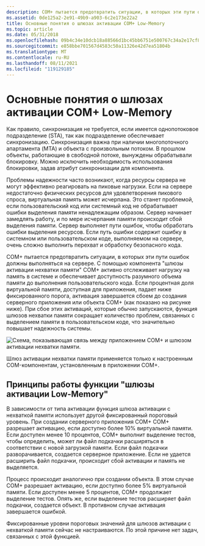 ```yaml
---
description: COM+ пытается предотвратить ситуации, в которых эти пути ошибок должны выполняться на сервере.
ms.assetid: 0de125a2-2e91-49b9-a903-6c2e173e22a2
title: Основные понятия о шлюзах активации COM+ Low-Memory
ms.topic: article
ms.date: 05/31/2018
ms.openlocfilehash: 09b4c34e10dcb18a88566d1bc45bb6751e500767c34a2e17cf8cdf12f0f1930c
ms.sourcegitcommit: e858bbe701567d4583c50a11326e42d7ea51804b
ms.translationtype: MT
ms.contentlocale: ru-RU
ms.lasthandoff: 08/11/2021
ms.locfileid: "119129185"
---
```

# <a name="com-low-memory-activation-gates-concepts"></a>Основные понятия о шлюзах активации COM+ Low-Memory

Как правило, синхронизация не требуется, если имеется однопотоковое подразделение (STA), так как подразделение обеспечивает синхронизацию. Синхронизация важна при наличии многопоточного апартамента (MTA) и объекта с произвольным потоком. В прошлом объекты, работающие в свободной потоке, вынуждены обрабатывали блокировку. Можно исключить необходимость использования блокировки, задав атрибут синхронизации для компонента.

Проблемы надежности часто возникают, когда ресурсы сервера не могут эффективно реагировать на пиковые нагрузки. Если на сервере недостаточно физических ресурсов для удовлетворения пикового спроса, виртуальная память может исчерпана. Это станет проблемой, если пользовательский код или системный код не обрабатывает ошибки выделения памяти ненадлежащим образом. Сервер начинает замедлять работу, и по мере исчерпания памяти происходит сбой выделения памяти. Сервер выполняет пути ошибок, чтобы обработать ошибки выделения ресурсов. Если путь ошибки содержит ошибку в системном или пользовательском коде, выполняемом на сервере, очень сложно выполнить перехват и обработку безопасного кода.

COM+ пытается предотвратить ситуации, в которых эти пути ошибок должны выполняться на сервере. С помощью компонента "шлюзы активации нехватки памяти" COM+ активно отслеживает нагрузку на память в системе и обеспечивает доступность разумного объема памяти до выполнения пользовательского кода. Если процентная доля виртуальной памяти, доступная для приложения, падает ниже фиксированного порога, активация завершается сбоем до создания серверного приложения или объекта COM+ (как показано на рисунке ниже). При сбое этих активаций, которые обычно запускаются, функция шлюзов нехватки памяти сокращает количество проблем, связанных с выделением памяти в пользовательском коде, что значительно повышает надежность системы.

![Схема, показывающая связь между приложением COM+ и шлюзом активации нехватки памяти.](images/ada5ef02-f2b1-46bb-b0fc-fe7d65f31b43.png)

Шлюз активации нехватки памяти применяется только к настроенным COM-компонентам, установленным в приложении COM+.

## <a name="how-the-low-memory-activation-gates-feature-works"></a>Принципы работы функции "шлюзы активации Low-Memory"

В зависимости от типа активации функция шлюза активации с нехваткой памяти использует другой фиксированный пороговый уровень. При создании серверного приложения COM+ COM+ разрешает активацию, если доступно более 10% виртуальной памяти. Если доступен менее 10 процентов, COM+ выполнит выделение тестов, чтобы определить, может ли файл подкачки расширяться в соответствии с новой загрузкой памяти. Если файл подкачки разворачивается, создается серверное приложение. Если не удается расширить файл подкачки, происходит сбой активации и память не выделяется.

Процесс происходит аналогично при создании объекта. В этом случае COM+ разрешает активацию, если доступно более 5% виртуальной памяти. Если доступен менее 5 процентов, COM+ продолжает выделение тестов. Опять же, если выделение тестов расширяет файл подкачки, создается объект. В противном случае активация завершается ошибкой.

Фиксированные уровни пороговых значений для шлюзов активации с нехваткой памяти сейчас не настраиваются. По этой причине нет задач, связанных с этой функцией.

 

 



